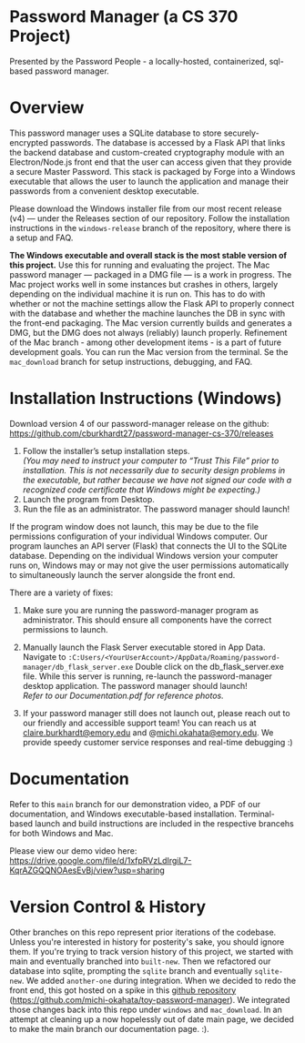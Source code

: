 # Password Manager (a CS 370 Project)
Presented by the Password People - a locally-hosted, containerized, sql-based password manager.  

# Overview 
This password manager uses a SQLite database to store securely-encrypted passwords. The database is accessed by a Flask API that links the backend database and custom-created cryptography module with an Electron/Node.js front end that the user can access given that they provide a secure Master Password. This stack is packaged by Forge into a Windows executable that allows the user to launch the application and manage their passwords from a convenient desktop executable.  

Please download the Windows installer file from our most recent release (v4) — under the Releases section of our repository. Follow the installation instructions in the `windows-release` branch of the repository, where there is a setup and FAQ.  

**The Windows executable and overall stack is the most stable version of this project.** Use this for running and evaluating the project. The Mac password manager — packaged in a DMG file — is a work in progress. The Mac project works well in some instances but crashes in others, largely depending on the individual machine it is run on. This has to do with whether or not the machine settings allow the Flask API to properly connect with the database and whether the machine launches the DB in sync with the front-end packaging. The Mac version currently builds and generates a DMG, but the DMG does not always (reliably) launch properly. Refinement of the Mac branch - among other development items - is a part of future development goals. You can run the Mac version from the terminal. Se the `mac_download` branch for setup instructions, debugging, and FAQ.  

# Installation Instructions (Windows)
Download version 4 of our password-manager release on the github: https://github.com/cburkhardt27/password-manager-cs-370/releases  
1. Follow the installer’s setup installation steps.  
_(You may need to instruct your computer to “Trust This File” prior to installation. This is not necessarily due to security design problems in the executable, but rather because we have not signed our code with a recognized code certificate that Windows might be expecting.)_  
2. Launch the program from Desktop.  
3. Run the file as an administrator. The password manager should launch!  

If the program window does not launch, this may be due to the file permissions configuration of your individual Windows computer. Our program launches an API server (Flask) that connects the UI to the SQLite database. Depending on the individual Windows version your computer runs on, Windows may or may not give the user permissions automatically to simultaneously launch the server alongside the front end.  

There are a variety of fixes:  
1. Make sure you are running the password-manager program as administrator. This should ensure all components have the correct permissions to launch.	  
2. Manually launch the Flask Server executable stored in App Data.  
Navigate to
`:C:Users/<YourUserAccount>/AppData/Roaming/password-manager/db_flask_server.exe`
Double click on the db_flask_server.exe file. While this server is running, re-launch the password-manager desktop application. The password manager should launch!  
_Refer to our Documentation.pdf for reference photos._    

3. If your password manager still does not launch out, please reach out to our friendly and accessible support team! You can reach us at claire.burkhardt@emory.edu and @michi.okahata@emory.edu. We provide speedy customer service responses and real-time debugging :)  


# Documentation
Refer to this `main` branch for our demonstration video, a PDF of our documentation, and Windows executable-based installation. Terminal-based launch and build instructions are included in the respective brancehs for both Windows and Mac.

Please view our demo video here: https://drive.google.com/file/d/1xfpRVzLdIrgiL7-KqrAZGQQNOAesEvBj/view?usp=sharing

# Version Control & History
Other branches on this repo represent prior iterations of the codebase. Unless you're interested in history for posterity's sake, you should ignore them. If you're trying to track version history of this project, we started with main and eventually branched into `built-new`. Then we refactored our database into sqlite, prompting the `sqlite` branch and eventually `sqlite-new`. We added `another-one` during integration. When we decided to redo the front end, this got hosted on a spike in this [github repository ]([url](https://github.com/michi-okahata/toy-password-manager)) (https://github.com/michi-okahata/toy-password-manager). We integrated those changes back into this repo under `windows` and `mac_download`. In an attempt at cleaning up a now hopelessly out of date main page, we decided to make the main branch our documentation page. :).
